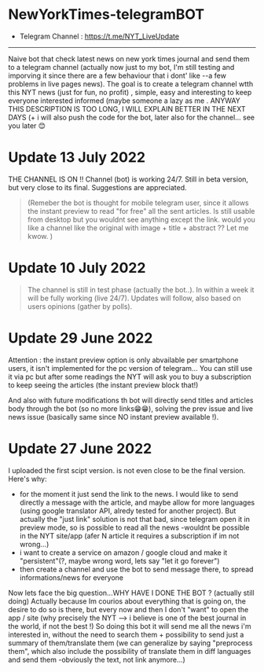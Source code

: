 # NewYorkTimes-telegramBOT



* Telegram Channel : https://t.me/NYT_LiveUpdate 
 
 ---

Naive bot that check latest news on new york times journal and send them to a telegram channel (actually now just to my bot, I'm still testing and imporving it since there are a few behaviour that i dont' like --a few problems in live pages news). The goal is to create a telegram channel wtth this NYT news (just for fun, no profit) , simple, easy and interesting to keep everyone interested informed (maybe someone a lazy as me . ANYWAY THIS DESCRIPTION IS TOO LONG, I WILL EXPLAIN BETTER IN THE NEXT DAYS (+ i will also push the code for the bot, later also for the channel... see you later 😊

# Update 13 July 2022

THE CHANNEL IS ON !! Channel (bot) is working 24/7. Still in beta version, but very close to its final. 
Suggestions are appreciated. 

>(Remeber the bot is thought for mobile telegram user, since it allows the instant preview to read "for free" all the sent articles. Is still usable from desktop but you wouldnt see anything except the link. would you like a channel like the original with image + title + abstract ?? Let me kwow. )

# Update 10 July 2022

 > The channel is still in test phase (actually the bot..). In within a week it will be fully working (live 24/7). Updates will follow, also based on users opinions   (gather by polls). 

# Update 29 June 2022
Attention : the instant preview option is only abvailable per smartphone users, it isn't implemented for the pc version of telegram...
You can still use it via pc but after some readings the NYT will ask you to buy a subscription to keep seeing the articles (the instant preview block that!)

And also with future modifications th bot will directly send titles and articles body through the bot (so no more links😁😁), solving the prev issue and live news issue (basically same since NO instant preview available !). 


# Update 27 June 2022

I uploaded the first scipt version. 
is not even close to be the final version. Here's why:
- for the moment it just send the link to the news. I would like to send directly a message with the article, and maybe allow for more languages (using google translator API, alredy tested for another project). But actually the "just link" solution is not that bad, since telegram open it in preview mode, so is possible to read all the news -wouldnt be possible in the NYT site/app (afer N article it requires a subscription if im not wrong...)
- i want to create a service on amazon / google cloud and make it "persistent"(?, maybe wrong word, lets say "let it go forever")
- then create a channel and use the bot to send message there, to spread informations/news for everyone

Now lets face the big question...WHY HAVE I DONE THE BOT ? (actually still doing)
Actually because Im courios about everything that is going on, the desire to do so is there, but every now and then I don't "want" to open the app / site (why precisely the NYT --> i believe is one of the best journal in the world, if not the best !)
So doing this bot it will send me all the news i'm interested in, without the need to search them + possibility to send just a summary of them/translate them (we can generalize by saying "preprocess them", which also include the possibility of translate them in diff languages and send them -obviously the text, not link anymore...)


